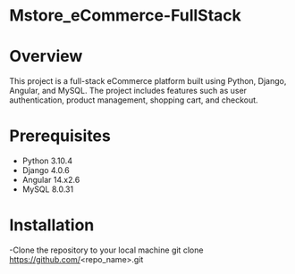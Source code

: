 # Mstore_eCommerce-FullStack
# Overview
This project is a full-stack eCommerce platform built using Python, Django, Angular, and MySQL.
The project includes features such as user authentication, product management, shopping cart, and checkout.

# Prerequisites
 - Python 3.10.4
 - Django 4.0.6
 - Angular 14.x2.6
 - MySQL 8.0.31
# Installation
 -Clone the repository to your local machine
   git clone https://github.com/<repo_name>.git
